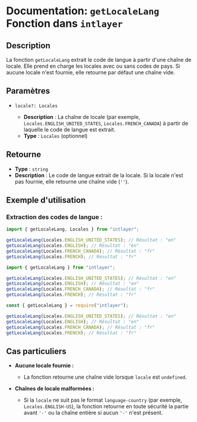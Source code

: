 # Documentation: `getLocaleLang` Fonction dans `intlayer`

## Description

La fonction `getLocaleLang` extrait le code de langue à partir d'une chaîne de locale. Elle prend en charge les locales avec ou sans codes de pays. Si aucune locale n'est fournie, elle retourne par défaut une chaîne vide.

## Paramètres

- `locale?: Locales`

  - **Description** : La chaîne de locale (par exemple, `Locales.ENGLISH_UNITED_STATES`, `Locales.FRENCH_CANADA`) à partir de laquelle le code de langue est extrait.
  - **Type** : `Locales` (optionnel)

## Retourne

- **Type** : `string`
- **Description** : Le code de langue extrait de la locale. Si la locale n'est pas fournie, elle retourne une chaîne vide (`''`).

## Exemple d'utilisation

### Extraction des codes de langue :

```typescript codeFormat="typescript"
import { getLocaleLang, Locales } from "intlayer";

getLocaleLang(Locales.ENGLISH_UNITED_STATES); // Résultat : "en"
getLocaleLang(Locales.ENGLISH); // Résultat : "en"
getLocaleLang(Locales.FRENCH_CANADA); // Résultat : "fr"
getLocaleLang(Locales.FRENCH); // Résultat : "fr"
```

```javascript codeFormat="esm"
import { getLocaleLang } from "intlayer";

getLocaleLang(Locales.ENGLISH_UNITED_STATES); // Résultat : "en"
getLocaleLang(Locales.ENGLISH); // Résultat : "en"
getLocaleLang(Locales.FRENCH_CANADA); // Résultat : "fr"
getLocaleLang(Locales.FRENCH); // Résultat : "fr"
```

```javascript codeFormat="commonjs"
const { getLocaleLang } = require("intlayer");

getLocaleLang(Locales.ENGLISH_UNITED_STATES); // Résultat : "en"
getLocaleLang(Locales.ENGLISH); // Résultat : "en"
getLocaleLang(Locales.FRENCH_CANADA); // Résultat : "fr"
getLocaleLang(Locales.FRENCH); // Résultat : "fr"
```

## Cas particuliers

- **Aucune locale fournie :**

  - La fonction retourne une chaîne vide lorsque `locale` est `undefined`.

- **Chaînes de locale malformées :**
  - Si la `locale` ne suit pas le format `language-country` (par exemple, `Locales.ENGLISH-US`), la fonction retourne en toute sécurité la partie avant `'-'` ou la chaîne entière si aucun `'-'` n'est présent.
